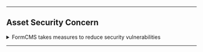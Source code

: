 





---

## Asset Security Concern

<details>  
<summary>  
FormCMS takes measures to reduce security vulnerabilities  
</summary>  

### Large File Limitation

By default, ASP.NET Core buffers uploaded files entirely in memory, which can lead to excessive memory consumption.
FormCMS restricts individual file uploads to a default size of 10MB. This limit is configurable.

```csharp
// Set max file size to 15MB  
builder.AddSqliteCms(databaseConnectionString, settings => settings.MaxRequestBodySize = 1024 * 1024 * 15),  
```

### Chunked Uploading

For files exceeding the maximum size limit, FormCMS supports chunked uploading.
The client uploads the file in 1MB chunks.

### Custom File Storage Location

FormCMS supports both local and cloud-based file storage.
By default, uploaded files are saved to `<app>/wwwroot/files`.
However, this default setting may present some challenges:

1. It's difficult to retain uploaded files when redeploying the application.
2. Uploading large files to the system drive can exhaust disk space.

You can configure a different path for file storage as shown below:

```csharp
builder.AddSqliteCms(databaseConnectionString, settings => settings.LocalFileStoreOptions.PathPrefix = "/data/"),  
```

### File Type Restrictions and Signature Verification

FormCMS allows uploading only specific file types: `'gif'`, `'png'`, `'jpeg'`, `'jpg'`, `'zip'`, `'mp4'`, `'mpeg'`, `'mpg'`.
It verifies the binary signature of each file to prevent spoofing.
You can extend the file signature dictionary as needed.

```csharp
public Dictionary<string, byte[][]> FileSignature { get; set; } = new()  
{  
    {  
        ".gif", [  
            "GIF8"u8.ToArray()  
        ]  
    },  
    {  
        ".png", [  
            [0x89, 0x50, 0x4E, 0x47, 0x0D, 0x0A, 0x1A, 0x0A]  
        ]  
    },  
```

</details>  

---
